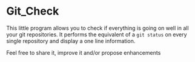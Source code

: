# Git_Check

This little program allows you to check if everything is going on well in all your git repositories.
It performs the equivalent of a `git status` on every single repository and display a one line information.

Feel free to share it, improve it and/or propose enhancements
